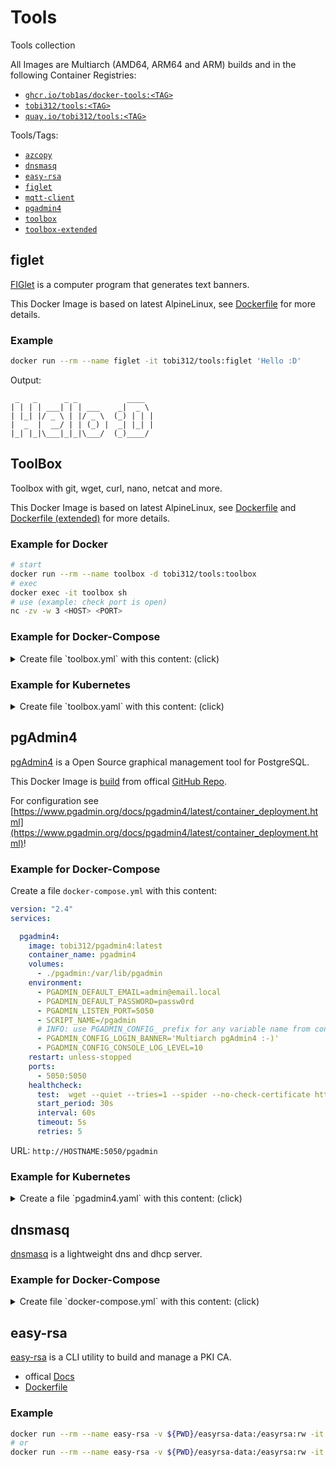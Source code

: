 # Tools

Tools collection

All Images are Multiarch (AMD64, ARM64 and ARM) builds and in the following Container Registries:
* [`ghcr.io/tob1as/docker-tools:<TAG>`](https://github.com/Tob1as/docker-tools/pkgs/container/tools)
* [`tobi312/tools:<TAG>`](https://hub.docker.com/r/tobi312/tools)
* [`quay.io/tobi312/tools:<TAG>`](https://quay.io/repository/tobi312/tools)

Tools/Tags:
* [`azcopy`](#)
* [`dnsmasq`](#dnsmasq)
* [`easy-rsa`](#easy-rsa)
* [`figlet`](#figlet)
* [`mqtt-client`](https://github.com/Tob1as/docker-kubernetes-collection/blob/master/examples_docker-compose/mqtt-client.yml)
* [`pgadmin4`](#pgadmin4)
* [`toolbox`](#toolbox)
* [`toolbox-extended`](#toolbox)

## figlet 

[FIGlet](http://www.figlet.org/) is a computer program that generates text banners.

This Docker Image is based on latest AlpineLinux, see [Dockerfile](https://github.com/Tob1as/docker-tools/blob/main/figlet.multiarch.alpine.Dockerfile) for more details.

### Example
```sh
docker run --rm --name figlet -it tobi312/tools:figlet 'Hello :D'
```
Output:
```
 _   _      _ _           ____
| | | | ___| | | ___    _|  _ \
| |_| |/ _ \ | |/ _ \  (_) | | |
|  _  |  __/ | | (_) |  _| |_| |
|_| |_|\___|_|_|\___/  (_)____/

```

## ToolBox

Toolbox with git, wget, curl, nano, netcat and more.

This Docker Image is based on latest AlpineLinux, see [Dockerfile](https://github.com/Tob1as/docker-tools/blob/main/toolbox.multiarch.alpine.Dockerfile) and [Dockerfile (extended)](https://github.com/Tob1as/docker-tools/blob/main/toolbox_extended.multiarch.alpine.Dockerfile) for more details.

### Example for Docker
```sh
# start
docker run --rm --name toolbox -d tobi312/tools:toolbox
# exec
docker exec -it toolbox sh
# use (example: check port is open)
nc -zv -w 3 <HOST> <PORT>
```

### Example for Docker-Compose

<details>
<summary>Create file `toolbox.yml` with this content: (click)</summary>
<p>

```yml
version: '2.4'
services:

  toolbox:
    image: tobi312/tools:toolbox
    #image: tobi312/tools:toolbox-extended
    container_name: toolbox
    restart: unless-stopped
    #user: "1000:1000"  # format: "${UID}:${GID}"
    #entrypoint: [ "/bin/sh", "-c", "--" ]
    #command: [ "while true; do sleep 60; done;" ] 
```
and then:
```sh
# start
docker-compose -f toolbox.yml up -d
# exec (you can use sh or bash)
docker-compose -f toolbox.yml exec toolbox sh
# or
docker exec -it toolbox sh
# use (example: check port is open)
nc -zv -w 3 <HOST> <PORT>
```

</p>
</details>

### Example for Kubernetes

<details>
<summary>Create file `toolbox.yaml` with this content: (click)</summary>
<p>

```yaml
apiVersion: v1
kind: Pod
metadata:
  name: toolbox
  namespace: default
spec:
  containers:
  - name: toolbox
    image: tobi312/tools:toolbox
    resources:
      requests:
        memory: "128Mi"
        cpu: "0.1"
      limits:
        memory: "512Mi"
        cpu: "0.5"
```
and then:
```sh
# start
kubectl apply -f toolbox.yaml
# exec
kubectl exec -it pod/toolbox -- sh
# use (example: check port is open)
nc -zv -w 3 <HOST> <PORT>
```

</p>
</details>

## pgAdmin4

[pgAdmin4](https://www.pgadmin.org/) is a Open Source graphical management tool for PostgreSQL.

This Docker Image is [build](https://github.com/Tob1as/docker-tools/blob/main/.github/workflows/build_docker_images-pgadmin4.yaml) from offical [GitHub Repo](https://github.com/pgadmin-org/pgadmin4).

For configuration see [https://www.pgadmin.org/docs/pgadmin4/latest/container_deployment.html](https://www.pgadmin.org/docs/pgadmin4/latest/container_deployment.html)!

### Example for Docker-Compose

Create a file `docker-compose.yml` with this content:
```yaml
version: "2.4"
services:

  pgadmin4:
    image: tobi312/pgadmin4:latest
    container_name: pgadmin4
    volumes:
      - ./pgadmin:/var/lib/pgadmin
    environment:
      - PGADMIN_DEFAULT_EMAIL=admin@email.local
      - PGADMIN_DEFAULT_PASSWORD=passw0rd
      - PGADMIN_LISTEN_PORT=5050
      - SCRIPT_NAME=/pgadmin
      # INFO: use PGADMIN_CONFIG_ prefix for any variable name from config.py
      - PGADMIN_CONFIG_LOGIN_BANNER='Multiarch pgAdmin4 :-)'
      - PGADMIN_CONFIG_CONSOLE_LOG_LEVEL=10
    restart: unless-stopped
    ports:
      - 5050:5050
    healthcheck:
      test:  wget --quiet --tries=1 --spider --no-check-certificate http://localhost:5050/pgadmin/misc/ping || exit 1
      start_period: 30s
      interval: 60s
      timeout: 5s
      retries: 5
```

URL: `http://HOSTNAME:5050/pgadmin`

### Example for Kubernetes 

<details>
<summary>Create a file `pgadmin4.yaml` with this content: (click)</summary>
<p>

```yaml
apiVersion: v1
kind: ConfigMap
metadata:
  name: pgadmin4-env-config
  namespace: default
  labels:
    app: pgadmin4
data:
  PGADMIN_LISTEN_PORT: "5050"
  SCRIPT_NAME: "/pgadmin"
  # INFO: use PGADMIN_CONFIG_ prefix for any variable name from config.py
  PGADMIN_CONFIG_LOGIN_BANNER: "\"Multiarch pgAdmin4 :-)\""
  PGADMIN_CONFIG_CONSOLE_LOG_LEVEL: "10"
---
# secret - variable in base64: "echo -n 'value' | base64"
apiVersion: v1
kind: Secret
metadata:
  name: pgadmin4-env-secret
  namespace: default
  labels:
    app: pgadmin4
data:
  PGADMIN_DEFAULT_EMAIL: YWRtaW5AZW1haWwubG9jYWw=  # admin@email.local
  PGADMIN_DEFAULT_PASSWORD: cGFzc3cwcmQ=           # passw0rd
---
apiVersion: apps/v1
kind: Deployment
metadata:
  name: pgadmin4
  namespace: default
spec:
  replicas: 1
  strategy:
    type: Recreate
  selector:
    matchLabels:
      app: pgadmin4
  template:
    metadata:
      labels:
        app: pgadmin4
    spec:
      containers:
        - name: pgadmin4
          image: tobi312/pgadmin4:latest # dpage/pgadmin4:latest
          imagePullPolicy: Always
          envFrom:
          - configMapRef:
              name: pgadmin4-env-config
          - secretRef:
              name: pgadmin4-env-secret
          ports:
            - containerPort: 5050
          resources:
            requests:
              memory: "128Mi"
              cpu: "0.1"
            limits:
              memory: "512Mi"
              cpu: "0.5"
          volumeMounts:
            - mountPath: /var/lib/pgadmin
              name: pgadmin-data
      initContainers:
        - name: volume-mount-chmod
          image: busybox
          command: ["sh", "-c", "mkdir -p /var/lib/pgadmin; chmod 777 /var/lib/pgadmin; exit"]
          volumeMounts:
            - mountPath: /var/lib/pgadmin
              name: pgadmin-data
          resources:
            requests:
              memory: "64Mi"
              cpu: "0.1"
            limits:
              memory: "256Mi"
              cpu: "0.5"
      restartPolicy: Always
      volumes:
        - name: pgadmin-data
          emptyDir: {}
---
apiVersion: v1
kind: Service
metadata:
  name: pgadmin4
  namespace: default
spec:
  ports:
    - name: pgadmin4
      protocol: TCP
      port: 5050
      targetPort: 5050
  selector:
    app: pgadmin4
---

apiVersion: networking.k8s.io/v1
kind: Ingress
metadata:
  name: pgadmin4
  namespace: default
  annotations:
    kubernetes.io/ingress.class: nginx
    nginx.ingress.kubernetes.io/ssl-redirect: "false"
    #cert-manager.io/cluster-issuer: ingress-tls-secret
    #cert-manager.io/acme-challenge-type: http01
spec:
  #tls:
  #- hosts:
  #  - tools.example.com
  #  secretName: ingress-tls-secret
  rules:
  - host: tools.example.com
    http:
      paths:
      - path: /pgadmin
        pathType: ImplementationSpecific
        backend:
          service:
            name: pgadmin4
            port:
              #name: pgadmin4
              number: 5050

```

URL: `http://HOSTNAME:5050/pgadmin`

</p>
</details>

## dnsmasq

[dnsmasq](https://thekelleys.org.uk/dnsmasq/doc.html) is a lightweight dns and dhcp server.

### Example for Docker-Compose

<details>
<summary>Create file `docker-compose.yml` with this content: (click)</summary>
<p>

```yaml
version: "2.4"
services:

  dnsmasq:
    image: tobi312/tools:dnsmasq
    container_name: dnsmasq
    restart: unless-stopped
    ports:
      - 53:53/tcp # DNS
      - 53:53/udp # DNS
      - 67:67/udp # DHCP Server
      #- 68:68/udp # DHCP Client
      #- 69:69/udp # TFTP
    volumes:
      - ./dnsmasq/:/etc/dnsmasq.d/:rw  # add your config files in this folder
    #network_mode: host
    cap_add:
      - 'NET_ADMIN'
```
</p>
</details>

## easy-rsa

[easy-rsa](https://github.com/OpenVPN/easy-rsa) is a CLI utility to build and manage a PKI CA.

* offical [Docs](https://easy-rsa.readthedocs.io)
* [Dockerfile](https://github.com/Tob1as/docker-tools/blob/main/easy-rsa.multiarch.alpine.Dockerfile)

### Example
```sh
docker run --rm --name easy-rsa -v ${PWD}/easyrsa-data:/easyrsa:rw -it tobi312/tools:easy-rsa help
# or
docker run --rm --name easy-rsa -v ${PWD}/easyrsa-data:/easyrsa:rw -it tobi312/tools:easy-rsa init-pki
```
